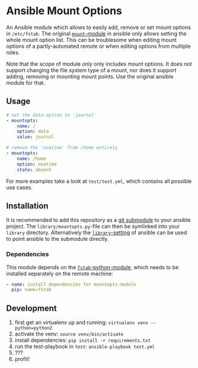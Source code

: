 # Ansible Mount Options

An Ansible module which allows to easily add, remove or set mount options in
`/etc/fstab`. The original [`mount`-module](http://docs.ansible.com/ansible/mount_module.html)
in ansible only allows setting the whole mount option list. This can be
troublesome when editing mount options of a partly-automated remote or when
editing options from multiple roles.

Note that the scope of module _only_ only includes mount options. It does not
support changing the file system type of a mount, nor does it support adding,
removing or mounting mount points. Use the original ansible module for that.

## Usage

```yml
# set the data-option to 'journal'
- mountopts:
    name: /
    option: data
    value: journal

# remove the 'noatime' from /home entirely
- mountopts:
    name: /home
    option: noatime
    state: absent
```

For more examples take a look at `test/test.yml`, which contains all possible
use cases.

## Installation

It is recommended to add this repository as a [git submodule](https://git-scm.com/docs/git-submodule)
to your ansible project. The `library/mountopts.py`-file can then be symlinked
into your `library` directory. Alternatively the [`library`-setting](http://docs.ansible.com/ansible/intro_configuration.html#library)
of ansible can be used to point ansible to the submodule directly.

### Dependencies

This module depends on the [`fstab`-python-module](https://pypi.python.org/pypi/fstab),
which needs to be installed separately on the remote machine:

```yml
- name: install dependencies for mountopts-module
  pip: name=fstab
```

## Development

1. first get an virtualenv up and running: `virtualenv venv --python=python2`
2. activate the venv: `source venv/bin/activate`
3. install dependencies: `pip install -r requirements.txt`
4. run the test-playbook in `test`: `ansible-playbook test.yml`
5. ???
6. profit!
